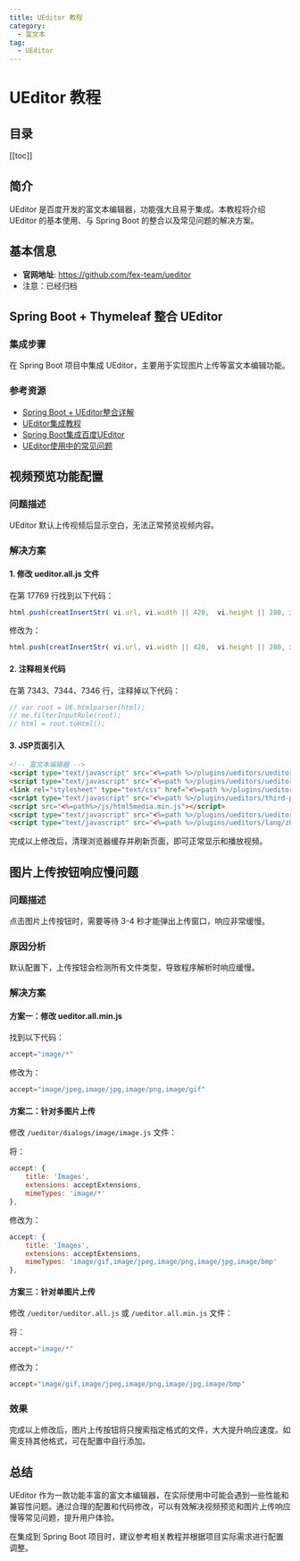 ```yaml
---
title: UEditor 教程
category:
  - 富文本
tag:
  - UEditor
---
```


# UEditor 教程

## 目录

[[toc]]


## 简介

UEditor 是百度开发的富文本编辑器，功能强大且易于集成。本教程将介绍 UEditor 的基本使用、与 Spring Boot 的整合以及常见问题的解决方案。

## 基本信息

- **官网地址**: https://github.com/fex-team/ueditor
- 注意：已经归档

## Spring Boot + Thymeleaf 整合 UEditor

### 集成步骤

在 Spring Boot 项目中集成 UEditor，主要用于实现图片上传等富文本编辑功能。

### 参考资源

- [Spring Boot + UEditor整合详解](http://blog.csdn.net/sinat_24527911/article/details/78094867)
- [UEditor集成教程](http://www.jianshu.com/p/ad9c998809e3)
- [Spring Boot集成百度UEditor](https://www.cnblogs.com/liter7/p/7745606.html)
- [UEditor使用中的常见问题](http://www.jianshu.com/p/3564b0010335)

## 视频预览功能配置

### 问题描述

UEditor 默认上传视频后显示空白，无法正常预览视频内容。

### 解决方案

#### 1. 修改 ueditor.all.js 文件

在第 17769 行找到以下代码：
```javascript
html.push(creatInsertStr( vi.url, vi.width || 420,  vi.height || 280, id + i, null, cl, 'image'));
```

修改为：
```javascript
html.push(creatInsertStr( vi.url, vi.width || 420,  vi.height || 280, id + i, null, cl, 'video'));
```

#### 2. 注释相关代码

在第 7343、7344、7346 行，注释掉以下代码：
```javascript
// var root = UE.htmlparser(html);
// me.filterInputRule(root);
// html = root.toHtml();
```

#### 3. JSP页面引入

```html
<!-- 富文本编辑器 -->
<script type="text/javascript" src="<%=path %>/plugins/ueditors/ueditor.config.js"></script>
<script type="text/javascript" src="<%=path %>/plugins/ueditors/ueditor.all.js"></script>
<link rel="stylesheet" type="text/css" href="<%=path %>/plugins/ueditors/third-party/video-js/video-js.min.css"/>
<script type="text/javascript" src="<%=path %>/plugins/ueditors/third-party/video-js/video.js"></script>
<script src="<%=path%>/js/html5media.min.js"></script>
<script type="text/javascript" src="<%=path %>/plugins/ueditors/ueditor.parse.js"></script>
<script type="text/javascript" src="<%=path %>/plugins/ueditors/lang/zh-cn/zh-cn.js"></script>
```

完成以上修改后，清理浏览器缓存并刷新页面，即可正常显示和播放视频。

## 图片上传按钮响应慢问题

### 问题描述

点击图片上传按钮时，需要等待 3-4 秒才能弹出上传窗口，响应非常缓慢。

### 原因分析

默认配置下，上传按钮会检测所有文件类型，导致程序解析时响应缓慢。

### 解决方案

#### 方案一：修改 ueditor.all.min.js

找到以下代码：
```javascript
accept="image/*"
```

修改为：
```javascript
accept="image/jpeg,image/jpg,image/png,image/gif"
```

#### 方案二：针对多图片上传

修改 `/ueditor/dialogs/image/image.js` 文件：

将：
```javascript
accept: {
    title: 'Images',
    extensions: acceptExtensions,
    mimeTypes: 'image/*'
},
```

修改为：
```javascript
accept: {
    title: 'Images',
    extensions: acceptExtensions,
    mimeTypes: 'image/gif,image/jpeg,image/png,image/jpg,image/bmp'
},
```

#### 方案三：针对单图片上传

修改 `/ueditor/ueditor.all.js` 或 `/ueditor.all.min.js` 文件：

将：
```javascript
accept="image/*"
```

修改为：
```javascript
accept="image/gif,image/jpeg,image/png,image/jpg,image/bmp"
```

### 效果

完成以上修改后，图片上传按钮将只搜索指定格式的文件，大大提升响应速度。如需支持其他格式，可在配置中自行添加。

## 总结

UEditor 作为一款功能丰富的富文本编辑器，在实际使用中可能会遇到一些性能和兼容性问题。通过合理的配置和代码修改，可以有效解决视频预览和图片上传响应慢等常见问题，提升用户体验。

在集成到 Spring Boot 项目时，建议参考相关教程并根据项目实际需求进行配置调整。
